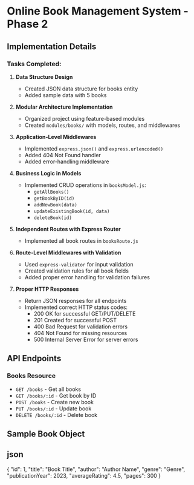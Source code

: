 # Online Book Management System - Phase 2

## Implementation Details

### Tasks Completed:

1. **Data Structure Design**

   - Created JSON data structure for books entity
   - Added sample data with 5 books

2. **Modular Architecture Implementation**

   - Organized project using feature-based modules
   - Created `modules/books/` with models, routes, and middlewares

3. **Application-Level Middlewares**

   - Implemented `express.json()` and `express.urlencoded()`
   - Added 404 Not Found handler
   - Added error-handling middleware

4. **Business Logic in Models**

   - Implemented CRUD operations in `booksModel.js`:
     - `getAllBooks()`
     - `getBookByID(id)`
     - `addNewBook(data)`
     - `updateExistingBook(id, data)`
     - `deleteBook(id)`

5. **Independent Routes with Express Router**

   - Implemented all book routes in `booksRoute.js`

6. **Route-Level Middlewares with Validation**

   - Used `express-validator` for input validation
   - Created validation rules for all book fields
   - Added proper error handling for validation failures

7. **Proper HTTP Responses**
   - Return JSON responses for all endpoints
   - Implemented correct HTTP status codes:
     - 200 OK for successful GET/PUT/DELETE
     - 201 Created for successful POST
     - 400 Bad Request for validation errors
     - 404 Not Found for missing resources
     - 500 Internal Server Error for server errors

## API Endpoints

### Books Resource

- `GET /books` - Get all books
- `GET /books/:id` - Get book by ID
- `POST /books` - Create new book
- `PUT /books/:id` - Update book
- `DELETE /books/:id` - Delete book

## Sample Book Object

## json

{
"id": 1,
"title": "Book Title",
"author": "Author Name",
"genre": "Genre",
"publicationYear": 2023,
"averageRating": 4.5,
"pages": 300
}
